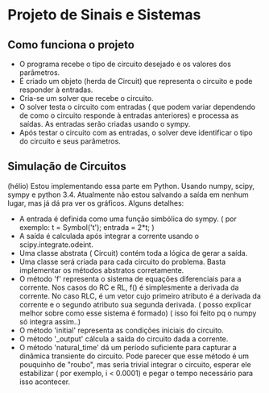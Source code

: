 # Projeto de Sinais e Sistemas

## Como funciona o projeto

* O programa recebe o tipo de circuito desejado e os valores dos parâmetros.
* É criado um objeto (herda de Circuit) que representa o circuito e pode responder à entradas.
* Cria-se um solver que recebe o circuito.
* O solver testa o circuito com entradas ( que podem variar dependendo de como o circuito responde à entradas anteriores) e processa as saídas. As entradas serão criadas usando o sympy.
* Após testar o circuito com as entradas, o solver deve identificar o tipo do circuito e seus parâmetros.

## Simulação de Circuitos

(hélio) Estou implementando essa parte em Python. Usando numpy, scipy, sympy e python 3.4. Atualmente não estou salvando a saída em nenhum lugar, mas já dá pra ver os gráficos.
Alguns detalhes:

* A entrada é definida como uma função simbólica do sympy. ( por exemplo: t = Symbol('t'); entrada = 2*t; )
* A saída é calculada após integrar a corrente usando o scipy.integrate.odeint.
* Uma classe abstrata ( Circuit) contém toda a lógica de gerar a saída.
* Uma classe será criada para cada circuito do problema. Basta implementar os métodos  abstratos corretamente.
* O método 'f' representa o sistema de equações diferenciais para a corrente. Nos casos do RC e RL, f() é simplesmente a derivada da corrente. No caso RLC, é um vetor cujo primeiro atributo é a derivada da corrente e o segundo atributo sua segunda derivada. ( posso explicar melhor sobre como esse sistema é formado) ( isso foi feito pq o numpy só integra assim..)
* O método 'initial' representa as condições iniciais do circuito.
* O método '_output' cálcula a saída do circuito dada a corrente.
* O método 'natural_time' dá um período suficiente para capturar a dinâmica transiente do circuito. Pode parecer que esse método é um pouquinho de "roubo", mas seria trivial integrar o circuito, esperar ele estabilizar ( por exemplo, i < 0.0001) e pegar o tempo necessário para isso acontecer.